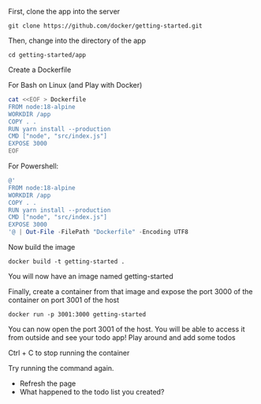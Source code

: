 First, clone the app into the server

```
git clone https://github.com/docker/getting-started.git
```

Then, change into the directory of the app

```
cd getting-started/app
```

Create a Dockerfile

For Bash on Linux (and Play with Docker)

```bash
cat <<EOF > Dockerfile
FROM node:18-alpine
WORKDIR /app
COPY . .
RUN yarn install --production
CMD ["node", "src/index.js"]
EXPOSE 3000
EOF
```

For Powershell: 
```powershell
@'
FROM node:18-alpine
WORKDIR /app
COPY . .
RUN yarn install --production
CMD ["node", "src/index.js"]
EXPOSE 3000
'@ | Out-File -FilePath "Dockerfile" -Encoding UTF8

```

Now build the image

```
docker build -t getting-started .
```

You will now have an image named getting-started

Finally, create a container from that image and expose the port 3000 of the container on port 3001 of the host
```
docker run -p 3001:3000 getting-started
```

You can now open the port 3001 of the host. You will be able to access it from outside and see your todo app!
Play around and add some todos

Ctrl + C to stop running the container

Try running the command again. 
* Refresh the page
* What happened to the todo list you created?